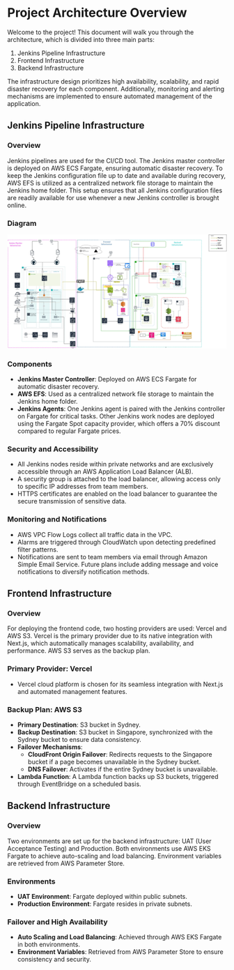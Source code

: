 # Project Architecture Overview

Welcome to the project! This document will walk you through the architecture, which is divided into three main parts:
1. Jenkins Pipeline Infrastructure
2. Frontend Infrastructure
3. Backend Infrastructure

The infrastructure design prioritizes high availability, scalability, and rapid disaster recovery for each component. Additionally, monitoring and alerting mechanisms are implemented to ensure automated management of the application.

## Jenkins Pipeline Infrastructure

### Overview
Jenkins pipelines are used for the CI/CD tool. The Jenkins master controller is deployed on AWS ECS Fargate, ensuring automatic disaster recovery. To keep the Jenkins configuration file up to date and available during recovery, AWS EFS is utilized as a centralized network file storage to maintain the Jenkins home folder. This setup ensures that all Jenkins configuration files are readily available for use whenever a new Jenkins controller is brought online.
### Diagram
![Infrastructure Diagram](./devops_infra.jpg)

### Components
- **Jenkins Master Controller**: Deployed on AWS ECS Fargate for automatic disaster recovery.
- **AWS EFS**: Used as a centralized network file storage to maintain the Jenkins home folder.
- **Jenkins Agents**: One Jenkins agent is paired with the Jenkins controller on Fargate for critical tasks. Other Jenkins work nodes are deployed using the Fargate Spot capacity provider, which offers a 70% discount compared to regular Fargate prices.

### Security and Accessibility
- All Jenkins nodes reside within private networks and are exclusively accessible through an AWS Application Load Balancer (ALB).
- A security group is attached to the load balancer, allowing access only to specific IP addresses from team members.
- HTTPS certificates are enabled on the load balancer to guarantee the secure transmission of sensitive data.

### Monitoring and Notifications
- AWS VPC Flow Logs collect all traffic data in the VPC.
- Alarms are triggered through CloudWatch upon detecting predefined filter patterns.
- Notifications are sent to team members via email through Amazon Simple Email Service. Future plans include adding message and voice notifications to diversify notification methods.

## Frontend Infrastructure

### Overview
For deploying the frontend code, two hosting providers are used: Vercel and AWS S3. Vercel is the primary provider due to its native integration with Next.js, which automatically manages scalability, availability, and performance. AWS S3 serves as the backup plan.

### Primary Provider: Vercel
- Vercel cloud platform is chosen for its seamless integration with Next.js and automated management features.

### Backup Plan: AWS S3
- **Primary Destination**: S3 bucket in Sydney.
- **Backup Destination**: S3 bucket in Singapore, synchronized with the Sydney bucket to ensure data consistency.
- **Failover Mechanisms**:
  - **CloudFront Origin Failover**: Redirects requests to the Singapore bucket if a page becomes unavailable in the Sydney bucket.
  - **DNS Failover**: Activates if the entire Sydney bucket is unavailable.
- **Lambda Function**: A Lambda function backs up S3 buckets, triggered through EventBridge on a scheduled basis.

## Backend Infrastructure

### Overview
Two environments are set up for the backend infrastructure: UAT (User Acceptance Testing) and Production. Both environments use AWS EKS Fargate to achieve auto-scaling and load balancing. Environment variables are retrieved from AWS Parameter Store.

### Environments
- **UAT Environment**: Fargate deployed within public subnets.
- **Production Environment**: Fargate resides in private subnets.

### Failover and High Availability
- **Auto Scaling and Load Balancing**: Achieved through AWS EKS Fargate in both environments.
- **Environment Variables**: Retrieved from AWS Parameter Store to ensure consistency and security.


